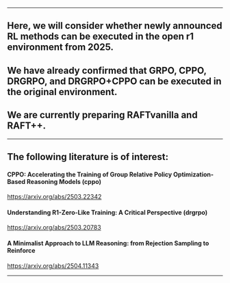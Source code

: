
---

## Here, we will consider whether newly announced RL methods can be executed in the open r1 environment from 2025.

## We have already confirmed that GRPO, CPPO, DRGRPO, and DRGRPO+CPPO can be executed in the original environment.

## We are currently preparing RAFTvanilla and RAFT++.

---

## The following literature is of interest:

#### CPPO: Accelerating the Training of Group Relative Policy Optimization-Based Reasoning Models (cppo)
https://arxiv.org/abs/2503.22342

#### Understanding R1-Zero-Like Training: A Critical Perspective (drgrpo)
https://arxiv.org/abs/2503.20783

#### A Minimalist Approach to LLM Reasoning: from Rejection Sampling to Reinforce
https://arxiv.org/abs/2504.11343

---
